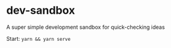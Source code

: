 # dev-sandbox
A super simple development sandbox for quick-checking ideas

Start: `yarn && yarn serve`
